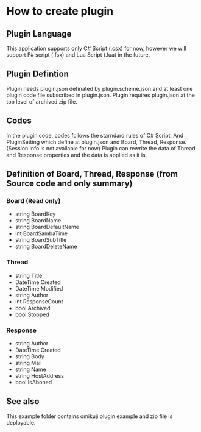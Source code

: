 # How to create plugin

## Plugin Language

This application supports only C# Script (.csx) for now, however we will support F# script (.fsx) and Lua Script (.lua) in the future.

## Plugin Defintion

Plugin needs plugin.json definated by plugin.scheme.json and at least one plugin code file subscribed in plugin.json.
Plugin requires plugin.json at the top level of archived zip file.

## Codes

In the plugin code, codes follows the starndard rules of C# Script.
And PluginSetting which define at plugin.json and Board, Thread, Response. (Session info is not available for now)
Plugin can rewrite the data of Thread and Response properties and the data is applied as it is.

## Definition of Board, Thread, Response (from Source code and only summary)

### Board (Read only)

- string BoardKey
- string BoardName
- string BoardDefaultName
- int BoardSambaTime
- string BoardSubTitle
- string BoardDeleteName

### Thread

- string Title
- DateTime Created
- DateTime Modified
- string Author
- int ResponseCount
- bool Archived
- bool Stopped

### Response

- string Author
- DateTime Created
- string Body
- string Mail
- string Name
- string HostAddress
- bool IsAboned

## See also

This example folder contains omikuji plugin example and zip file is deployable.
